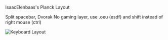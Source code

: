 IsaacElenbaas's Planck Layout

Split spacebar, Dvorak
No gaming layer, use .oeu (esdf) and shift instead of right mouse (ctrl)

![Keyboard Layout](https://github.com/IsaacElenbaas/qmk_firmware/blob/master/keyboards/planck/keymaps/dvorak2space/keyboard-layout.png)